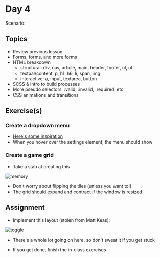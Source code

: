# Day 4

Scenario:

## Topics

- Review previous lesson
- Forms, forms, and more forms
- HTML breakdown
  - structural: div, nav, article, main, header, footer, ul, ol
  - textual/content: p, h1..h6, li, span, img
  - interactive: a, input, textarea, button
- SCSS & intro to build processes
- More pseudo selectors, :valid, :invalid, :required, etc
- CSS animations and transitions

## Exercise(s)

### Create a dropdown menu

  - [Here's some inspiration](https://dribbble.com/shots/850410-Dropdown-Menu-UI?list=searches&tag=dropdown&offset=4)
  - When you hover over the settings element, the menu should show

### Create a game grid

  - Take a stab at creating this

![memory](https://github.com/chrisdavies/lessons/raw/master/img/memory-gameboard.gif)

  - Don't worry about flipping the tiles (unless you want to!)
  - The grid should expand and contract if the window is resized

## Assignment

- Implement this layout (stolen from Matt Keas):

![toggle](https://github.com/chrisdavies/lessons/raw/master/img/tshirts.gif)

- There's a whole lot going on here, so don't sweat it if you get stuck

- If you get done, finish the in-class exercises
